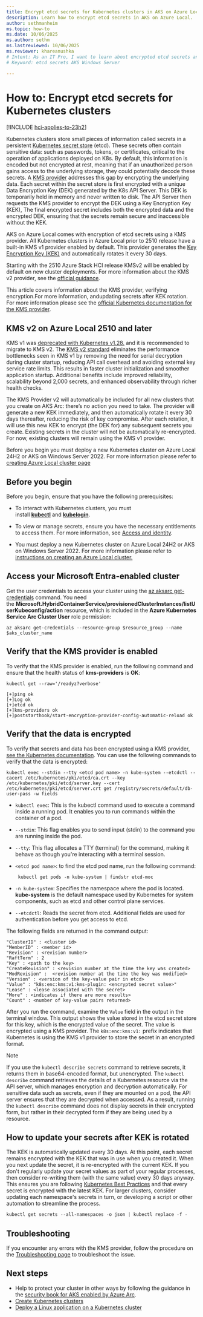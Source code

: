 ```yaml
---
title: Encrypt etcd secrets for Kubernetes clusters in AKS on Azure Local
description: Learn how to encrypt etcd secrets in AKS on Azure Local.
author: sethmanheim
ms.topic: how-to
ms.date: 10/06/2025
ms.author: sethm 
ms.lastreviewed: 10/06/2025
ms.reviewer: khareanushka
# Intent: As an IT Pro, I want to learn about encrypted etcd secrets and how they are used in my AKS deployment. 
# Keyword: etcd secrets AKS Windows Server

---
```


# How to: Encrypt etcd secrets for Kubernetes clusters

[!INCLUDE [hci-applies-to-23h2](includes/hci-applies-to-23h2.md)]

Kubernetes clusters store small pieces of information called secrets in a persistent [Kubernetes secret store](https://kubernetes.io/docs/concepts/configuration/secret/) (etcd). These secrets often contain sensitive data: such as passwords, tokens, or certificates, critical to the operation of applications deployed on K8s. By default, this information is encoded but not encrypted at rest, meaning that if an unauthorized person gains access to the underlying storage, they could potentially decode these secrets. A [KMS provider](https://kubernetes.io/docs/tasks/administer-cluster/kms-provider/) addresses this gap by encrypting the underlying data.  Each secret within the secret store is first encrypted with a unique Data Encryption Key (DEK) generated by the K8s API Server. This DEK is temporarily held in memory and never written to disk. The API Server then requests the KMS provider to encrypt the DEK using a Key Encryption Key (KEK), The final encrypted secret includes both the encrypted data and the encrypted DEK, ensuring that the secrets remain secure and inaccessible without the KEK. 

AKS on Azure Local comes with encryption of etcd secrets using a KMS provider. All Kubernetes clusters in Azure Local prior to 2510 release have a built-in KMS v1 provider enabled by default. This provider generates the [Key Encryption Key (KEK)](https://kubernetes.io/docs/tasks/administer-cluster/kms-provider/#kms-encryption-and-per-object-encryption-keys) and automatically rotates it every 30 days.  

Starting with the 2510 Azure Stack HCI release KMSv2 will be enabled by default on new cluster deployments. For more information about the KMS v2 provider, see the [official guidance](https://kubernetes.io/docs/tasks/administer-cluster/kms-provider/). 

This article covers information about the KMS provider, verifying encryption.For more information, andupdating secrets after KEK rotation. For more information please see the [official Kubernetes documentation for the KMS provider](https://kubernetes.io/docs/tasks/administer-cluster/kms-provider/).



## KMS v2 on Azure Local 2510 and later 

KMS v1 was [deprecated with Kubernetes v1.28.](https://kubernetes.io/docs/tasks/administer-cluster/kms-provider/) and it is recommended to migrate to KMS v2. The [KMS v2 standard](https://kubernetes.io/blog/2022/09/09/kms-v2-improvements/) eliminates the performance bottlenecks seen in KMS v1 by removing the need for serial decryption during cluster startup, reducing API call overhead and avoiding external key service rate limits. This results in faster cluster initialization and smoother application startup. Additional benefits include improved reliability, scalability beyond 2,000 secrets, and enhanced observability through richer health checks.

The KMS Provider v2 will automatically be included for all new clusters that you create on AKS Arc: there’s no action you need to take.  The provider will generate a new KEK immediately, and then automatically rotate it every 30 days thereafter, reducing the risk of key compromise.  After each rotation, it will use this new KEK to encrypt (the DEK for) any subsequent secrets you create.  Existing secrets in the cluster will not be automatically re-encrypted. For now, existing clusters will remain using the KMS v1 provider.   

Before you begin you must deploy a new Kubernetes cluster on Azure Local 24H2 or AKS on Windows Server 2022. For more information please refer to [creating Azure Local cluster page](create-kubernetes-cluster.md)
## Before you begin

Before you begin, ensure that you have the following prerequisites:

- To interact with Kubernetes clusters, you must install [**kubectl**](https://kubernetes.io/docs/tasks/tools/) and [**kubelogin**](https://azure.github.io/kubelogin/install.html).
- To view or manage secrets, ensure you have the necessary entitlements to access them. For more information, see [Access and identity](concepts-security-access-identity.md#built-in-roles).

- You must deploy a new Kubernetes cluster on Azure Local 24H2 or AKS on Windows Server 2022. For more information please refer to [ instructions on creating an Azure Local cluster.](create-kubernetes-cluster.md)

## Access your Microsoft Entra-enabled cluster

Get the user credentials to access your cluster using the [az aksarc get-credentials](/cli/azure/aksarc#az-aksarc-get-credentials) command. You need the **Microsoft.HybridContainerService/provisionedClusterInstances/listUserKubeconfig/action** resource, which is included in the **Azure Kubernetes Service Arc Cluster User** role permission:

```azurecli
az aksarc get-credentials --resource-group $resource_group --name $aks_cluster_name
```

## Verify that the KMS provider is enabled

To verify that the KMS provider is enabled, run the following command and ensure that the health status of **kms-providers** is **OK**:

```azurecli
kubectl get --raw='/readyz?verbose'
```

```output
[+]ping ok
[+]Log ok
[+]etcd ok
[+]kms-providers ok
[+]poststarthook/start-encryption-provider-config-automatic-reload ok
```

## Verify that the data is encrypted

To verify that secrets and data has been encrypted using a KMS provider, [see the Kubernetes documentation](https://kubernetes.io/docs/tasks/administer-cluster/kms-provider/#verifying-that-the-data-is-encrypted). You can use the following commands to verify that the data is encrypted:

```azurecli
kubectl exec --stdin --tty <etcd pod name> -n kube-system --etcdctl --cacert /etc/kubernetes/pki/etcd/ca.crt --key /etc/kubernetes/pki/etcd/server.key --cert /etc/kubernetes/pki/etcd/server.crt get /registry/secrets/default/db-user-pass -w fields
```

- `kubectl exec`: This is the kubectl command used to execute a command inside a running pod. It enables you to run commands within the container of a pod.
- `--stdin`: This flag enables you to send input (stdin) to the command you are running inside the pod.
- `--tty`: This flag allocates a TTY (terminal) for the command, making it behave as though you're interacting with a terminal session.
- `<etcd pod name>`: to find the etcd pod name, run the following command:

  ```azurecli
   kubectl get pods -n kube-system | findstr etcd-moc
   ```

- `-n kube-system`: Specifies the namespace where the pod is located. **kube-system** is the default namespace used by Kubernetes for system components, such as etcd and other control plane services.
- `--etcdctl`: Reads the secret from etcd. Additional fields are used for authentication before you get access to etcd.

The following fields are returned in the command output:

```output
"ClusterID" : <cluster id> 
"MemberID" : <member id> 
"Revision" : <revision number> 
"RaftTerm" : 2 
"Key" : <path to the key>
"CreateRevision" : <revision number at the time the key was created> 
"ModRevision" :  <revision number at the time the key was modified> 
"Version" : <version of the key-value pair in etcd> 
"Value" : "k8s:enc:kms:v1:kms-plugin: <encrypted secret value>"  
"Lease" : <lease associated with the secret> 
"More" : <indicates if there are more results> 
"Count" : <number of key-value pairs returned> 
```

After you run the command, examine the `Value` field in the output in the terminal window. This output shows the value stored in the etcd secret store for this key, which is the encrypted value of the secret. The value is encrypted using a KMS provider. The `k8s:enc:kms:v1:` prefix indicates that Kubernetes is using the KMS v1 provider to store the secret in an encrypted format.

> [!NOTE]
> If you use the `kubectl describe secrets` command to retrieve secrets, it returns them in base64-encoded format, but unencrypted. The `kubectl describe` command retrieves the details of a Kubernetes resource via the API server, which manages encryption and decryption automatically. For sensitive data such as secrets, even if they are mounted on a pod, the API server ensures that they are decrypted when accessed. As a result, running the `kubectl describe` command does not display secrets in their encrypted form, but rather in their decrypted form if they are being used by a resource.

## How to update your secrets after KEK is rotated

The KEK is automatically updated every 30 days. At this point, each secret remains encrypted with the KEK that was in use when you created it. When you next update the secret, it is re-encrypted with the current KEK. If you don't regularly update your secret values as part of your regular processes, then consider re-writing them (with the same value) every 30 days anyway. This ensures you are following [Kubernetes Best Practices](https://kubernetes.io/docs/tasks/administer-cluster/encrypt-data/#ensure-all-secrets-are-encrypted) and that every secret is encrypted with the latest KEK. For larger clusters, consider updating each namespace's secrets in turn, or developing a script or other automation to streamline the process.

```powershell
kubectl get secrets --all-namespaces -o json | kubectl replace -f - 
```

## Troubleshooting

If you encounter any errors with the KMS provider, follow the procedure on the [Troubleshooting page](aks-troubleshoot.md) to troubleshoot the issue.

## Next steps

- Help to protect your cluster in other ways by following the guidance in the [security book for AKS enabled by Azure Arc](/azure/azure-arc/kubernetes/conceptual-security-book?toc=/azure/aks/aksarc/toc.json&bc=/azure/aks/aksarc/breadcrumb/toc.json).
- [Create Kubernetes clusters](aks-create-clusters-cli.md#deploy-the-application-and-load-balancer)
- [Deploy a Linux application on a Kubernetes cluster](deploy-linux-application.md)

